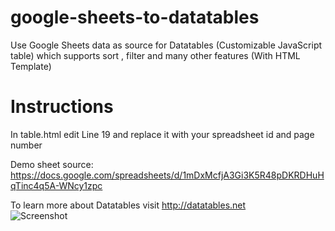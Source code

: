 # google-sheets-to-datatables
Use Google Sheets data as source for Datatables (Customizable JavaScript table) which supports sort , filter and many other features (With HTML Template)
<h1>Instructions</h1>
In table.html edit Line 19 and replace it with your spreadsheet id and page number

Demo sheet source: https://docs.google.com/spreadsheets/d/1mDxMcfjA3Gi3K5R48pDKRDHuHqTinc4q5A-WNcy1zpc

To learn more about Datatables visit http://datatables.net  
![Screenshot](https://i.imgur.com/VplzlYB.png)
